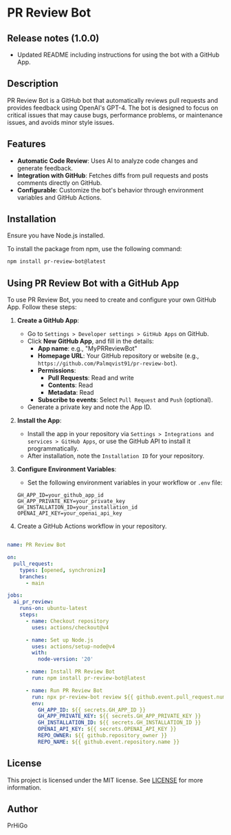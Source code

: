 # PR Review Bot

## Release notes (1.0.0)

- Updated README including instructions for using the bot with a GitHub App.

## Description

PR Review Bot is a GitHub bot that automatically reviews pull requests and provides feedback using OpenAI's GPT-4. The bot is designed to focus on critical issues that may cause bugs, performance problems, or maintenance issues, and avoids minor style issues.

## Features

- **Automatic Code Review**: Uses AI to analyze code changes and generate feedback.
- **Integration with GitHub**: Fetches diffs from pull requests and posts comments directly on GitHub.
- **Configurable**: Customize the bot's behavior through environment variables and GitHub Actions.

## Installation

Ensure you have Node.js installed.

To install the package from npm, use the following command:

```bash
npm install pr-review-bot@latest
```

## Using PR Review Bot with a GitHub App

To use PR Review Bot, you need to create and configure your own GitHub App. Follow these steps:

1. **Create a GitHub App**:
   - Go to `Settings > Developer settings > GitHub Apps` on GitHub.
   - Click **New GitHub App**, and fill in the details:
     - **App name**: e.g., "MyPRReviewBot"
     - **Homepage URL**: Your GitHub repository or website (e.g., `https://github.com/Palmqvist91/pr-review-bot`).
     - **Permissions**:
       - **Pull Requests**: Read and write
       - **Contents**: Read
       - **Metadata**: Read
     - **Subscribe to events**: Select `Pull Request` and `Push` (optional).
   - Generate a private key and note the App ID.

2. **Install the App**:
   - Install the app in your repository via `Settings > Integrations and services > GitHub Apps`, or use the GitHub API to install it programmatically.
   - After installation, note the `Installation ID` for your repository.

3. **Configure Environment Variables**:
   - Set the following environment variables in your workflow or `.env` file:

   ```
   GH_APP_ID=your_github_app_id
   GH_APP_PRIVATE_KEY=your_private_key
   GH_INSTALLATION_ID=your_installation_id
   OPENAI_API_KEY=your_openai_api_key
   ```

4. Create a GitHub Actions workflow in your repository.

```yaml

name: PR Review Bot

on:
  pull_request:
    types: [opened, synchronize]
    branches:
      - main

jobs:
  ai_pr_review:
    runs-on: ubuntu-latest
    steps:
      - name: Checkout repository
        uses: actions/checkout@v4

      - name: Set up Node.js
        uses: actions/setup-node@v4
        with:
          node-version: '20'

      - name: Install PR Review Bot
        run: npm install pr-review-bot@latest

      - name: Run PR Review Bot
        run: npx pr-review-bot review ${{ github.event.pull_request.number }}
        env:
          GH_APP_ID: ${{ secrets.GH_APP_ID }}
          GH_APP_PRIVATE_KEY: ${{ secrets.GH_APP_PRIVATE_KEY }}
          GH_INSTALLATION_ID: ${{ secrets.GH_INSTALLATION_ID }}
          OPENAI_API_KEY: ${{ secrets.OPENAI_API_KEY }}
          REPO_OWNER: ${{ github.repository_owner }}
          REPO_NAME: ${{ github.event.repository.name }}

```

## License

This project is licensed under the MIT license. See [LICENSE](LICENSE) for more information.

## Author

PrHiGo